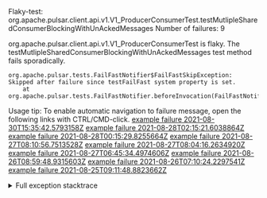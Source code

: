         
Flaky-test: org.apache.pulsar.client.api.v1.V1_ProducerConsumerTest.testMutlipleSharedConsumerBlockingWithUnAckedMessages
Number of failures: 9

org.apache.pulsar.client.api.v1.V1_ProducerConsumerTest is flaky. The testMutlipleSharedConsumerBlockingWithUnAckedMessages test method fails sporadically.

```
org.apache.pulsar.tests.FailFastNotifier$FailFastSkipException: Skipped after failure since testFailFast system property is set.
	at org.apache.pulsar.tests.FailFastNotifier.beforeInvocation(FailFastNotifier.java:88)

```

Usage tip: To enable automatic navigation to failure message, open the following links with CTRL/CMD-click.
[example failure 2021-08-30T15:35:42.5793158Z](https://github.com/apache/pulsar/runs/3463119398?check_suite_focus=true#step:9:3675)
[example failure 2021-08-28T02:15:21.6038864Z](https://github.com/apache/pulsar/runs/3448473880?check_suite_focus=true#step:9:2672)
[example failure 2021-08-28T00:15:29.8255664Z](https://github.com/apache/pulsar/runs/3447917315?check_suite_focus=true#step:9:2040)
[example failure 2021-08-27T08:10:56.7513528Z](https://github.com/apache/pulsar/runs/3440980370?check_suite_focus=true#step:9:2739)
[example failure 2021-08-27T08:04:16.2634920Z](https://github.com/apache/pulsar/runs/3440855241?check_suite_focus=true#step:9:2664)
[example failure 2021-08-27T06:45:34.4974606Z](https://github.com/apache/pulsar/runs/3440411158?check_suite_focus=true#step:9:2665)
[example failure 2021-08-26T08:59:48.9315603Z](https://github.com/apache/pulsar/runs/3430539961?check_suite_focus=true#step:9:3374)
[example failure 2021-08-26T07:10:24.2297541Z](https://github.com/apache/pulsar/runs/3429892136?check_suite_focus=true#step:9:2726)
[example failure 2021-08-25T09:11:48.8823662Z](https://github.com/apache/pulsar/runs/3420085427?check_suite_focus=true#step:10:2632)


<details>
<summary>Full exception stacktrace</summary>
<code><pre>
org.apache.pulsar.tests.FailFastNotifier$FailFastSkipException: Skipped after failure since testFailFast system property is set.
	at org.apache.pulsar.tests.FailFastNotifier.beforeInvocation(FailFastNotifier.java:88)

</pre></code>
</details>

